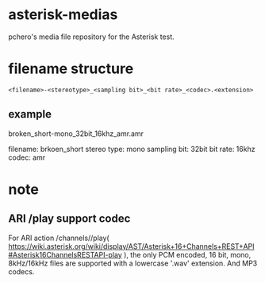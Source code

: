 # asterisk-medias
pchero's media file repository for the Asterisk test.

# filename structure
```
<filename>-<stereotype>_<sampling bit>_<bit rate>_<codec>.<extension>
```

## example
broken_short-mono_32bit_16khz_amr.amr

filename: brkoen_short
stereo type: mono
sampling bit: 32bit
bit rate: 16khz
codec: amr

# note
## ARI /play support codec
For ARI action /channels/<channel id>/play( https://wiki.asterisk.org/wiki/display/AST/Asterisk+16+Channels+REST+API#Asterisk16ChannelsRESTAPI-play ), the only PCM encoded, 16 bit, mono, 8kHz/16kHz files are supported with a lowercase '.wav' extension. And MP3 codecs.
